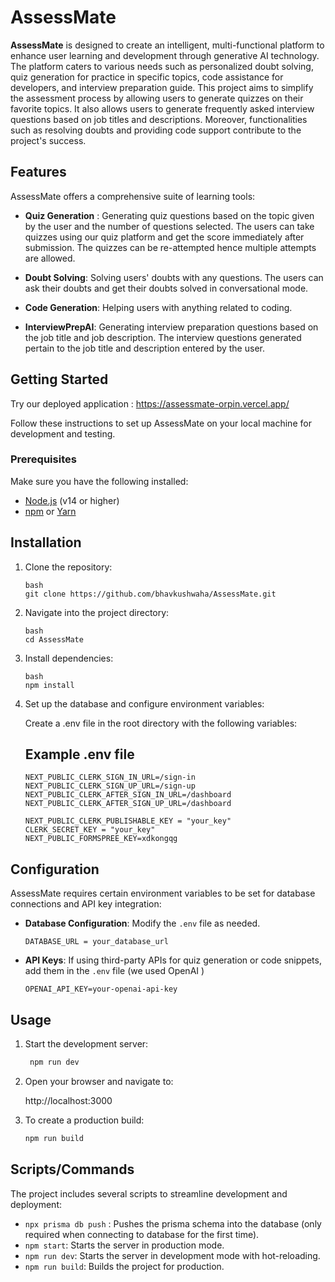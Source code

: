 # AssessMate

**AssessMate** is designed to create an intelligent, multi-functional platform to enhance user learning and development through generative AI technology. The platform caters to various needs such as personalized doubt solving, quiz generation for practice in specific topics, code assistance for developers, and interview preparation guide. This project aims to simplify the assessment process by allowing users to generate quizzes on their favorite topics. It also allows users to generate frequently asked interview questions based on job titles and descriptions. Moreover, functionalities such as resolving doubts and providing code support contribute to the project's success.

## Features

AssessMate offers a comprehensive suite of learning tools:

- **Quiz Generation** : Generating quiz questions based on the topic given by the user and the number of questions selected. The users can take quizzes using our quiz platform and get the score immediately after submission. The quizzes can be re-attempted hence multiple attempts are allowed.

- **Doubt Solving**: Solving users' doubts with any questions. The users can ask their doubts and get their doubts solved in conversational mode.

- **Code Generation**: Helping users with anything related to coding.

- **InterviewPrepAI**: Generating interview preparation questions based on the job title and job description. The interview questions generated pertain to the job title and description entered by the user.


## Getting Started

Try our deployed application : https://assessmate-orpin.vercel.app/

Follow these instructions to set up AssessMate on your local machine for development and testing.

### Prerequisites

Make sure you have the following installed:

- [Node.js](https://nodejs.org/) (v14 or higher)
- [npm](https://www.npmjs.com/) or [Yarn](https://yarnpkg.com/)

## Installation

1. Clone the repository:
    ```
    bash
    git clone https://github.com/bhavkushwaha/AssessMate.git
    ```

2. Navigate into the project directory:
    ```
    bash
    cd AssessMate
    ```

3. Install dependencies:
    ```
    bash
    npm install
    ```

4. Set up the database and configure environment variables:

    Create a .env file in the root directory with the following variables:

    
    ## Example .env file

    ```
    NEXT_PUBLIC_CLERK_SIGN_IN_URL=/sign-in
    NEXT_PUBLIC_CLERK_SIGN_UP_URL=/sign-up
    NEXT_PUBLIC_CLERK_AFTER_SIGN_IN_URL=/dashboard
    NEXT_PUBLIC_CLERK_AFTER_SIGN_UP_URL=/dashboard

    NEXT_PUBLIC_CLERK_PUBLISHABLE_KEY = "your_key"
    CLERK_SECRET_KEY = "your_key"
    NEXT_PUBLIC_FORMSPREE_KEY=xdkongqg
    ```
    

## Configuration

AssessMate requires certain environment variables to be set for database connections and API key integration:

- **Database Configuration**: Modify the `.env` file as needed.
    ```
    DATABASE_URL = your_database_url
    ```
- **API Keys**: If using third-party APIs for quiz generation or code snippets, add them in the `.env` file (we used OpenAI )

    ```
    OPENAI_API_KEY=your-openai-api-key

    ```

## Usage

1. Start the development server:

   ```bash
    npm run dev
   ```

2. Open your browser and navigate to:

    
    http://localhost:3000
    

3. To create a production build:

    ```bash
    npm run build
    ```
    
    


## Scripts/Commands

The project includes several scripts to streamline development and deployment:

- `npx prisma db push` : Pushes the prisma schema into the database (only required when connecting to database for the first time).
- `npm start`: Starts the server in production mode.
- `npm run dev`: Starts the server in development mode with hot-reloading.
- `npm run build`: Builds the project for production.